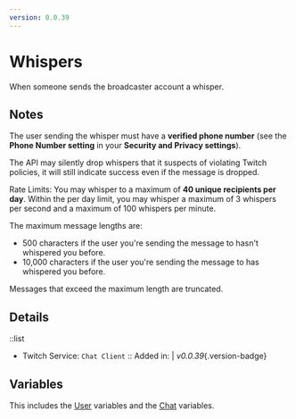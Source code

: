 ```yaml
---
version: 0.0.39
---
```


# Whispers
When someone sends the broadcaster account a whisper.

## Notes
The user sending the whisper must have a **verified phone number** (see the **Phone Number setting** in your **Security and Privacy settings**).

The API may silently drop whispers that it suspects of violating Twitch policies, it will still indicate success even if the message is dropped.

Rate Limits: You may whisper to a maximum of **40 unique recipients per day**. Within the per day limit, you may whisper a maximum of 3 whispers per second and a maximum of 100 whispers per minute.

The maximum message lengths are:
* 500 characters if the user you're sending the message to hasn't whispered you before.
* 10,000 characters if the user you're sending the message to has whispered you before.

Messages that exceed the maximum length are truncated.

## Details
::list
- Twitch Service: `Chat Client`
::
Added in: | *v0.0.39*{.version-badge}

## Variables
This includes the [User](/Variables/User-Variables) variables and the [Chat](/Variables/Chat-Variables) variables.